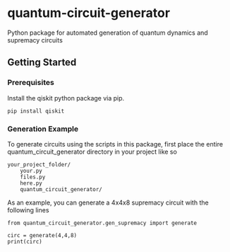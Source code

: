 # quantum-circuit-generator
Python package for automated generation of quantum dynamics and supremacy circuits

## Getting Started

### Prerequisites

Install the qiskit python package via pip.

```
pip install qiskit
```

### Generation Example
To generate circuits using the scripts in this package, first place the entire quantum_circuit_generator directory in your project like so

```
your_project_folder/
    your.py
    files.py
    here.py
    quantum_circuit_generator/
```

As an example, you can generate a 4x4x8 supremacy circuit with the following lines

```
from quantum_circuit_generator.gen_supremacy import generate

circ = generate(4,4,8)
print(circ)
```
